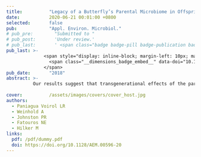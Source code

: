 ```yaml
---
title:          "Legacy of a Butterfly’s Parental Microbiome in Offspring Performance."
date:           2020-06-21 00:01:00 +0800
selected:       false
pub:            "Appl. Environ. Microbiol."
# pub_pre:        "Submitted to "
# pub_post:       'Under review.'
# pub_last:       ' <span class="badge badge-pill badge-publication badge-success">Spotlight</span>'
pub_last: >- 
              <span style="display: inline-block; margin-left: 10px; margin-right: 10px; vertical-align: middle;">
                <span class="__dimensions_badge_embed__" data-doi="10.1128/AEM.00596-20" data-style="small_rectangle"></span>
              </span>
pub_date:       "2018"
abstract: >-
          Our results suggest that transgenerational effects of the parental microbiome on the offspring’s phenotype become evident when the offspring is exposed to a transgenerational host plant shift.
                               
cover:          /assets/images/covers/cover_host.jpg
authors:
  - Paniagua Voirol LR
  - Weinhold A
  - Johnston PR
  - Fatouros NE
  - Hilker M
links:
  pdf: /pdf/dummy.pdf
  doi: https://doi.org/10.1128/AEM.00596-20
---
```

